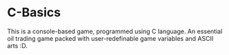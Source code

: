 # C-Basics

This is a console-based game, programmed using C language.
An essential oil trading game packed with user-redefinable game variables and ASCII arts :D.
